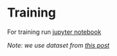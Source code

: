 # Training
For training run [jupyter notebook](graph_convolutional_networks_model_relations_in_data.ipynb)

_Note: we use dataset from_ [_this post_](../PyTorch-Multi-Label-Image-Classification:-Image-Tagging/README.md)
